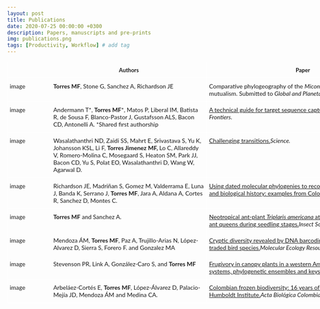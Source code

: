 ```yaml
---
layout: post
title: Publications
date: 2020-07-25 00:00:00 +0300
description: Papers, manuscripts and pre-prints
img: publications.png
tags: [Productivity, Workflow] # add tag
---
```


<style type="text/css">
.tg  {border-collapse:collapse;border-spacing:0;}
.tg td{border-color:#ffffff;border-style:solid;border-width:1px;font-family:'Lato', sans-serif;font-size:14px;
  overflow:hidden;padding:10px 5px;word-break:normal;}
.tg th{border-color:#ffffff;border-style:solid;border-width:1px;font-family:'Lato', sans-serif;font-size:13px;
  font-weight:normal;overflow:hidden;padding:10px 5px;word-break:normal;}
.tg .tg-jytt{border-color:#ffffff;font-family:'Lato', sans-serif !important;;text-align:center;vertical-align:top}
.tg .tg-q2ov{border-color:#ffffff;font-family:'Lato', sans-serif !important;;text-align:left;vertical-align:top}
</style>
<table class="tg" style="undefined;table-layout: fixed; width: 917px">
<colgroup>
<col style="width: 102px">
<col style="width: 365px">
<col style="width: 450px">
</colgroup>
<thead>
  <tr>
    <th class="tg-q2ov"></th>
    <th class="tg-jytt"><span style="font-weight:bold">Authors</span></th>
    <th class="tg-jytt"><span style="font-weight:bold">Paper</span></th>
  </tr>
</thead>
<tbody>
  <tr>
    <td class="tg-q2ov">image</td>
    <td class="tg-q2ov"><span style="font-weight:bold">Torres MF</span>, Stone G, Sanchez A, Richardson JE</td>
    <td class="tg-q2ov">Comparative phylogeography of the <span style="font-style:italic">Miconia tococa</span>-<span style="font-style:italic">Azteca</span> plant-ant mutualism. Submitted to<span style="font-style:italic"> Global and Planetary Change.</span></td>
  </tr>
  <tr>
    <td class="tg-q2ov">image</td>
    <td class="tg-q2ov">Andermann T*, <span style="font-weight:bold">Torres MF</span>*, Matos P, Liberal IM, Batista R, de Sousa F, Blanco-Pastor J, Gustafsson ALS, Bacon CD, Antonelli A. *Shared first authorship</td>
    <td class="tg-q2ov"><a href="https://doi.org/10.3389/fgene.2019.01407" target="_blank" rel="noopener noreferrer">A technical guide for target sequence capture in ecology and evolution</a>. <span style="font-style:italic">Frontiers.</span></td>
  </tr>
  <tr>
    <td class="tg-q2ov">image</td>
    <td class="tg-q2ov">Wasalathanthri ND, Zaidi SS, Mahrt E, Srivastava S, Yu K, Johansson KSL, Li F, <span style="font-weight:bold">Torres Jimenez MF, </span>Lo C, Allareddy V, Romero-Molina C, Mosegaard S, Heaton SM, Park JJ, Bacon CD, Yu S, Polat EO, Wasalathanthri D, Wang W, Agarwal D.</td>
    <td class="tg-q2ov"><a href="https://science.sciencemag.org/content/363/6422/24" target="_blank" rel="noopener noreferrer">Challenging transitions.</a><span style="font-style:italic">Science.</span></td>
  </tr>
  <tr>
    <td class="tg-q2ov">image</td>
    <td class="tg-q2ov">Richardson JE, Madriñan S, Gomez M, Valderrama E, Luna J, Banda K, Serrano J, <span style="font-weight:bold">Torres MF</span>, Jara A, Aldana A, Cortes R, Sanchez D, Montes C.</td>
    <td class="tg-q2ov"><a href="https://doi.org/10.1002/gj.3133" target="_blank" rel="noopener noreferrer">Using dated molecular phylogenies to reconstruct geological, climatic and biological history: examples from Colombia.</a><span style="font-style:italic">Geological Journal.</span></td>
  </tr>
  <tr>
    <td class="tg-q2ov">image</td>
    <td class="tg-q2ov"><span style="font-weight:bold">Torres MF</span> and Sanchez A.</td>
    <td class="tg-q2ov"><a href="https://doi.org/10.1007/s00040-017-0542-2" target="_blank" rel="noopener noreferrer">Neotropical ant-plant <span style="font-style:italic">Triplaris americana </span>attracts <span style="font-style:italic">Pseudomyrmex mordax </span>ant queens during seedling stages.</a><span style="font-style:italic">Insect Sociaux.</span></td>
  </tr>
  <tr>
    <td class="tg-q2ov">image</td>
    <td class="tg-q2ov">Mendoza ÁM, <span style="font-weight:bold">Torres MF</span>, Paz A, Trujillo-Arias N, López-Alvarez D, Sierra S, Forero F. and Gonzalez MA</td>
    <td class="tg-q2ov"><a href="https://doi.org/10.1111/1755-0998.12515" target="_blank" rel="noopener noreferrer">Cryptic diversity revealed by DNA barcoding in Colombian illegally traded bird species.</a><span style="font-style:italic">Molecular Ecology Resources.</span></td>
  </tr>
  <tr>
    <td class="tg-q2ov">image</td>
    <td class="tg-q2ov">Stevenson PR, Link A, González-Caro S, and <span style="font-weight:bold">Torres MF</span></td>
    <td class="tg-q2ov"><a href="https://doi.org/10.1371/journal.pone.0140751" target="_blank" rel="noopener noreferrer">Frugivory in canopy plants in a western Amazonian forest: dispersal systems, phylogenetic ensembles and keystone plants.</a><span style="font-style:italic">PloS one</span></td>
  </tr>
  <tr>
    <td class="tg-q2ov">image</td>
    <td class="tg-q2ov">Arbeláez-Cortés E, <span style="font-weight:bold">Torres MF</span>, López-Álvarez D, Palacio-Mejía JD, Mendoza ÁM and Medina CA.</td>
    <td class="tg-q2ov"><a href="http://dx.doi.org/10.15446/abc.v20n2.47102" target="_blank" rel="noopener noreferrer">Colombian frozen biodiversity: 16 years of the tissue collection of the Humboldt Institute.</a><span style="font-style:italic">Acta Biológica Colombiana.</span></td>
  </tr>
</tbody>
</table>
